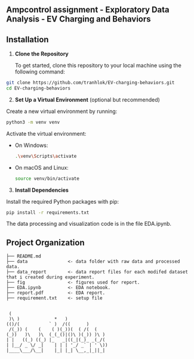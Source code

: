 Ampcontrol assignment - Exploratory Data Analysis - EV Charging and Behaviors
------------

## Installation

1. **Clone the Repository**

   To get started, clone this repository to your local machine using the following command:

```bash
git clone https://github.com/tranhlok/EV-charging-behaviors.git
cd EV-charging-behaviors
```
2. **Set Up a Virtual Environment** (optional but recommended)

Create a new virtual environment by running:


```bash
python3 -m venv venv
```

Activate the virtual environment:
- On Windows:
  ```bash
  .\venv\Scripts\activate
  ```
- On macOS and Linux:
  ```bash
  source venv/bin/activate
  ```


3. **Install Dependencies**

Install the required Python packages with pip:

```bash
pip install -r requirements.txt
```


The data processing and visualization code is in the file EDA.ipynb.
  
Project Organization
------------

    ├── README.md          
    ├── data               <- data folder with raw data and processed data.
    ├── data_report        <- data report files for each modifed dataset that i created during experiment.
    ├── fig                <- figures used for report.
    ├── EDA.ipynb          <- EDA notebook.
    ├── report.pdf         <- EDA report.
    ├── requirement.txt    <- setup file


```

 (                                     
 )\ )             *   )                
(()/(           ` )  /((      )        
 /(_)) (    (    ( )(_))(  ( /(  (     
(_))   )\   )\  (_(_()|()\ )(_)) )\ )  
| |   ((_) ((_) |_   _|((_|(_)_ _(_/(  
| |__/ _ \/ _|    | | | '_/ _` | ' \)) 
|____\___/\__|    |_| |_| \__,_|_||_|  
                                       
                                                                                                                                                         
```
